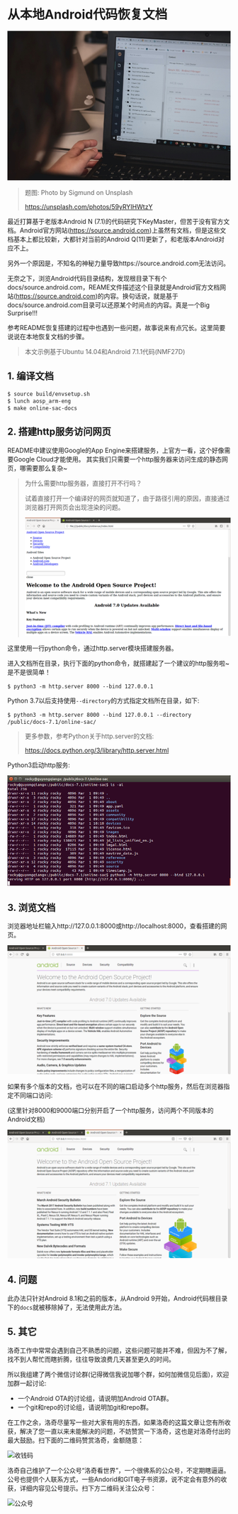 # 从本地Android代码恢复文档

![image](../images/sigmund-59yRYIHWtzY-unsplash_900.jpg)
> 题图: Photo by Sigmund on Unsplash
>
> https://unsplash.com/photos/59yRYIHWtzY

最近打算基于老版本Android N (7.1)的代码研究下KeyMaster，但苦于没有官方文档。Android官方网站(https://source.android.com)上虽然有文档，但是这些文档基本上都比较新，大都针对当前的Android Q(11)更新了，和老版本Android对应不上。

另外一个原因是，不知名的神秘力量导致https://source.android.com无法访问。

无奈之下，浏览Android代码目录结构，发现根目录下有个docs/source.android.com，REAME文件描述这个目录就是Android官方文档网站(https://source.android.com)的内容。换句话说，就是基于docs/source.android.com目录可以还原某个时间点的内容。真是一个Big Surprise!!!

参考README恢复搭建的过程中也遇到一些问题，故事说来有点冗长。这里简要说说在本地恢复文档的步骤。

> 本文示例基于Ubuntu 14.04和Android 7.1.1代码(NMF27D)

## 1. 编译文档
```
$ source build/envsetup.sh 
$ lunch aosp_arm-eng
$ make online-sac-docs
```

## 2. 搭建http服务访问网页

README中建议使用Google的App Engine来搭建服务，上官方一看，这个好像需要Google Cloud才能使用。
其实我们只需要一个http服务器来访问生成的静态网页，哪需要那么复杂~
> 为什么需要http服务器，直接打开不行吗？
>
> 试着直接打开一个编译好的网页就知道了，由于路径引用的原因，直接通过浏览器打开网页会出现渲染的问题。
>
> ![image](images/20210302-1-direct-access-with-render-issue.png)

这里使用一行python命令，通过http.server模块搭建服务器。

进入文档所在目录，执行下面的python命令，就搭建起了一个建议的http服务啦~是不是很简单！

```
$ python3 -m http.server 8000 --bind 127.0.0.1
```

Python 3.7以后支持使用`--directory`的方式指定文档所在目录，如下:
```
$ python3 -m http.server 8000 --bind 127.0.0.1 --directory /public/docs-7.1/online-sac/
```

> 更多参数，参考Python关于http.server的文档:
>
> https://docs.python.org/3/library/http.server.html


Python3启动http服务:

![image](images/20210302-2-python3-start-http.server.png)


## 3. 浏览文档

浏览器地址栏输入http://127.0.0.1:8000或http://localhost:8000，查看搭建的网页。

![image](images/20210302-3-android-7.0-docs.png)

如果有多个版本的文档，也可以在不同的端口启动多个http服务，然后在浏览器指定不同端口访问:

(这里针对8000和9000端口分别开启了一个http服务，访问两个不同版本的Android文档)

![image](images/20210302-4-android-7.1-docs.png)

## 4. 问题

此办法只针对Android 8.1和之前的版本，从Android 9开始，Android代码根目录下的`docs`就被移除掉了，无法使用此方法。

## 5. 其它

洛奇工作中常常会遇到自己不熟悉的问题，这些问题可能并不难，但因为不了解，找不到人帮忙而瞎折腾，往往导致浪费几天甚至更久的时间。

所以我组建了两个微信讨论群(记得微信我说加哪个群，如何加微信见后面)，欢迎加群一起讨论:
- 一个Android OTA的讨论组，请说明加Android OTA群。
- 一个git和repo的讨论组，请说明加git和repo群。

在工作之余，洛奇尽量写一些对大家有用的东西，如果洛奇的这篇文章让您有所收获，解决了您一直以来未能解决的问题，不妨赞赏一下洛奇，这也是对洛奇付出的最大鼓励。扫下面的二维码赞赏洛奇，金额随意：

![收钱码](https://img-blog.csdnimg.cn/20190111150810383.png)

洛奇自己维护了一个公众号“洛奇看世界”，一个很佛系的公众号，不定期瞎逼逼。公号也提供个人联系方式，一些Andorid和GIT电子书资源，说不定会有意外的收获，详细内容见公号提示。扫下方二维码关注公众号：

![公众号](https://img-blog.csdnimg.cn/20190111150824695.png)

